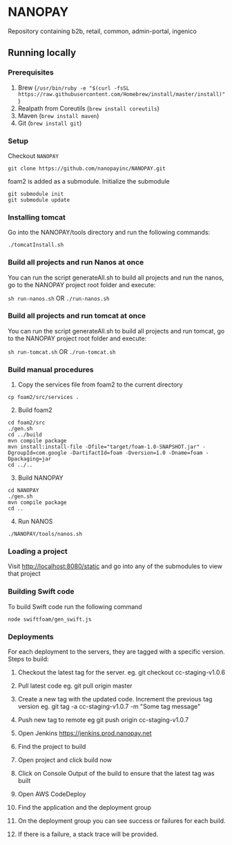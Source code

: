 # NANOPAY
Repository containing b2b, retail, common, admin-portal, ingenico

## Running locally

### Prerequisites
1. Brew (`/usr/bin/ruby -e "$(curl -fsSL https://raw.githubusercontent.com/Homebrew/install/master/install)"`)
2. Realpath from Coreutils (`brew install coreutils`)
3. Maven (`brew install maven`)
4. Git (`brew install git`)

### Setup
Checkout `NANOPAY`
```
git clone https://github.com/nanopayinc/NANOPAY.git
```

foam2 is added as a submodule.
Initialize the submodule
```
git submodule init
git submodule update
```

### Installing tomcat

Go into the NANOPAY/tools directory and run the following commands:

```
./tomcatInstall.sh

```


### Build all projects and run Nanos at once
You can run the script generateAll.sh to build all projects and run the nanos, go to the NANOPAY project root folder and execute:

`sh run-nanos.sh`
OR
`./run-nanos.sh`

### Build all projects and run tomcat at once
You can run the script generateAll.sh to build all projects and run tomcat, go to the NANOPAY project root folder and execute:

`sh run-tomcat.sh`
OR
`./run-tomcat.sh`

### Build manual procedures

1. Copy the services file from foam2 to the current directory

`cp foam2/src/services .`

2. Build foam2

```
cd foam2/src
./gen.sh
cd ../build
mvn compile package
mvn install:install-file -Dfile="target/foam-1.0-SNAPSHOT.jar" -DgroupId=com.google -DartifactId=foam -Dversion=1.0 -Dname=foam -Dpackaging=jar
cd ../..
```

3. Build NANOPAY

```
cd NANOPAY
./gen.sh
mvn compile package
cd ..
```

4. Run NANOS

```
./NANOPAY/tools/nanos.sh
```

### Loading a project

Visit [http://localhost:8080/static](http://localhost:8080/static) and go into any of the submodules to view that project

### Building Swift code

To build Swift code run the following command

`node swiftfoam/gen_swift.js`

### Deployments
For each deployment to the servers, they are tagged with a specific version.
Steps to build:
1. Checkout the latest tag for the server.
   eg. git checkout cc-staging-v1.0.6

2. Pull latest code
   eg. git pull origin master

3. Create a new tag with the updated code. Increment the previous tag version
   eg. git tag -a cc-staging-v1.0.7 -m "Some tag message"

4. Push new tag to remote
  eg git push origin cc-staging-v1.0.7

5. Open Jenkins https://jenkins.prod.nanopay.net

6. Find the project to build

7. Open project and click build now

8. Click on Console Output of the build to ensure that the latest tag was built

9. Open AWS CodeDeploy

10. Find the application and the deployment group

11. On the deployment group you can see success or failures for each build.

12. If there is a failure, a stack trace will be provided.  
